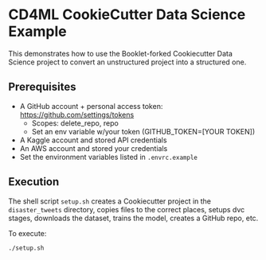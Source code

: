 # CD4ML CookieCutter Data Science Example

This demonstrates how to use the Booklet-forked Cookiecutter Data Science project to convert an unstructured project into a structured one.

## Prerequisites

* A GitHub account + personal access token: https://github.com/settings/tokens
  * Scopes: delete_repo, repo
  * Set an env variable w/your token (GITHUB_TOKEN=[YOUR TOKEN])
* A Kaggle account and stored API credentials
* An AWS account and stored your credentials
* Set the environment variables listed in `.envrc.example`

## Execution

The shell script `setup.sh` creates a Cookiecutter project in the `disaster_tweets` directory, copies files to the correct places, setups dvc stages, downloads the dataset, trains the model, creates a GitHub repo, etc.

To execute:

```
./setup.sh
```
